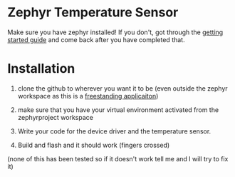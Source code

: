 # Zephyr Temperature Sensor

Make sure you have zephyr installed! If you don't, got through the [getting started guide](https://docs.zephyrproject.org/latest/develop/getting_started/index.html) and come back after you have completed that.

# Installation

1. clone the github to wherever you want it to be (even outside the zephyr workspace as this is a [freestanding applicaiton](https://docs.zephyrproject.org/latest/develop/application/index.html#zephyr-freestanding-app))

2. make sure that you have your virtual environment activated from the zephyrproject workspace 
3. Write your code for the device driver and the temperature sensor. 
4. Build and flash and it should work (fingers crossed)

(none of this has been tested so if it doesn't work tell me and I will try to fix it)
